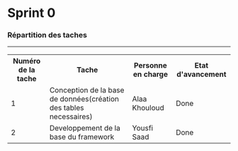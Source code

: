<h1>Sprint 0</1>
<h3>Répartition des taches</3>
<hr>
<table>
  <tr>
    <th>Numéro de la tache</th> 
    <th>Tache</th>
    <th>Personne en charge</th>
    <th>Etat d'avancement</th>
  </tr>
  <tr>
    <td>1</td>
    <td>Conception de la base de données(création des tables necessaires)</td> 
    <td>Alaa Khouloud</td> 
    <td>Done</td>
  </tr>
  <tr>
    <td>2</td>
    <td>Developpement de la base du framework</td> 
    <td>Yousfi Saad</td> 
    <td>Done</td>
  </tr>
  </table>
